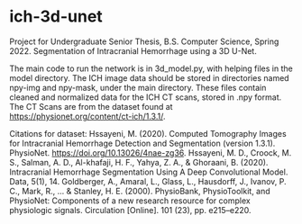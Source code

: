 # ich-3d-unet
Project for Undergraduate Senior Thesis, B.S. Computer Science, Spring 2022. Segmentation of Intracranial Hemorrhage using a 3D U-Net.

The main code to run the network is in 3d_model.py, with helping files in the model directory.
The ICH image data should be stored in directories named npy-img and npy-mask, under the main directory. These files contain cleaned and normalized data for the ICH CT scans, stored in .npy format.
The CT Scans are from the dataset found at https://physionet.org/content/ct-ich/1.3.1/.

Citations for dataset:
Hssayeni, M. (2020). Computed Tomography Images for Intracranial Hemorrhage Detection and Segmentation (version 1.3.1). PhysioNet. https://doi.org/10.13026/4nae-zg36.
Hssayeni, M. D., Croock, M. S., Salman, A. D., Al-khafaji, H. F., Yahya, Z. A., & Ghoraani, B. (2020). Intracranial Hemorrhage Segmentation Using A Deep Convolutional Model. Data, 5(1), 14.
Goldberger, A., Amaral, L., Glass, L., Hausdorff, J., Ivanov, P. C., Mark, R., ... & Stanley, H. E. (2000). PhysioBank, PhysioToolkit, and PhysioNet: Components of a new research resource for complex physiologic signals. Circulation [Online]. 101 (23), pp. e215–e220.

